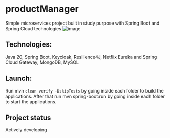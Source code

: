 # productManager

Simple microservices project built in study purpose with Spring Boot and Spring Cloud technologies
![image](https://github.com/Demagaa/productManager/assets/90135638/8cb4171e-e6ea-42d5-8bc1-117a0b23728d)

## Technologies: 

Java 20, Spring Boot, Keycloak, Resilience4J, Netflix Eureka and Spring Cloud Gateway, MongoDB, MySQL

## Launch:

Run mvn ```clean verify -DskipTests``` by going inside each folder to build the applications.
After that run mvn spring-boot:run by going inside each folder to start the applications.

## Project status

Actively developing


